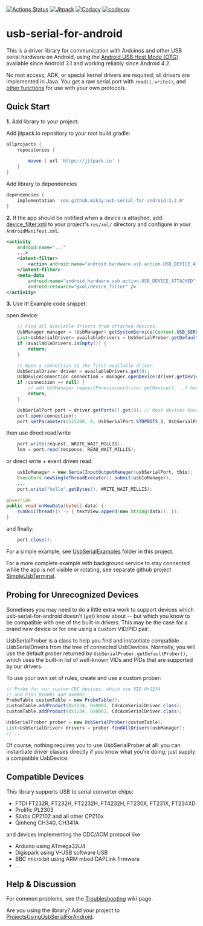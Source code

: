 [![Actions Status](https://github.com/mik3y/usb-serial-for-android/workflows/build/badge.svg)](https://github.com/mik3y/usb-serial-for-android/actions)
[![Jitpack](https://jitpack.io/v/mik3y/usb-serial-for-android.svg)](https://jitpack.io/#mik3y/usb-serial-for-android)
[![Codacy](https://api.codacy.com/project/badge/Grade/4d528e82e35d42d49f659e9b93a9c77d)](https://www.codacy.com/manual/kai-morich/usb-serial-for-android-mik3y?utm_source=github.com&amp;utm_medium=referral&amp;utm_content=mik3y/usb-serial-for-android&amp;utm_campaign=Badge_Grade)
[![codecov](https://codecov.io/gh/mik3y/usb-serial-for-android/branch/master/graph/badge.svg)](https://codecov.io/gh/mik3y/usb-serial-for-android)

# usb-serial-for-android

This is a driver library for communication with Arduinos and other USB serial hardware on
Android, using the
[Android USB Host Mode (OTG)](http://developer.android.com/guide/topics/connectivity/usb/host.html)
available since Android 3.1 and working reliably since Android 4.2.

No root access, ADK, or special kernel drivers are required; all drivers are implemented in
Java.  You get a raw serial port with `read()`, `write()`, and [other functions](https://github.com/mik3y/usb-serial-for-android/wiki/Troubleshooting#Feature_Matrix) for use with your own protocols.

## Quick Start

**1.** Add library to your project:

Add jitpack.io repository to your root build.gradle:
```gradle
allprojects {
    repositories {
        ...
        maven { url 'https://jitpack.io' }
    }
}
```
Add library to dependencies
```gradle
dependencies {
    implementation 'com.github.mik3y:usb-serial-for-android:3.3.0'
}
```

**2.** If the app should be notified when a device is attached, add 
[device_filter.xml](https://github.com/mik3y/usb-serial-for-android/blob/master/usbSerialExamples/src/main/res/xml/device_filter.xml) 
to your project's `res/xml/` directory and configure in your `AndroidManifest.xml`.

```xml
<activity
    android:name="..."
    ...>
    <intent-filter>
        <action android:name="android.hardware.usb.action.USB_DEVICE_ATTACHED" />
    </intent-filter>
    <meta-data
        android:name="android.hardware.usb.action.USB_DEVICE_ATTACHED"
        android:resource="@xml/device_filter" />
</activity>
```

**3.** Use it! Example code snippet:

open device:
```java
    // Find all available drivers from attached devices.
    UsbManager manager = (UsbManager) getSystemService(Context.USB_SERVICE);
    List<UsbSerialDriver> availableDrivers = UsbSerialProber.getDefaultProber().findAllDrivers(manager);
    if (availableDrivers.isEmpty()) {
        return;
    }

    // Open a connection to the first available driver.
    UsbSerialDriver driver = availableDrivers.get(0);
    UsbDeviceConnection connection = manager.openDevice(driver.getDevice());
    if (connection == null) {
        // add UsbManager.requestPermission(driver.getDevice(), ..) handling here
        return;
    }

    UsbSerialPort port = driver.getPorts().get(0); // Most devices have just one port (port 0)
    port.open(connection);
    port.setParameters(115200, 8, UsbSerialPort.STOPBITS_1, UsbSerialPort.PARITY_NONE);
```
then use direct read/write
```java
    port.write(request, WRITE_WAIT_MILLIS);
    len = port.read(response, READ_WAIT_MILLIS);
```
or direct write + event driven read:
```java
    usbIoManager = new SerialInputOutputManager(usbSerialPort, this);
    Executors.newSingleThreadExecutor().submit(usbIoManager);
    ...
    port.write("hello".getBytes(), WRITE_WAIT_MILLIS);
    
@Override
public void onNewData(byte[] data) {
    runOnUiThread(() -> { textView.append(new String(data)); });
}
```
and finally:
```java
    port.close();
```

For a simple example, see
[UsbSerialExamples](https://github.com/mik3y/usb-serial-for-android/blob/master/usbSerialExamples)
folder in this project.

For a more complete example with background service to stay connected while
the app is not visible or rotating, see separate github project 
[SimpleUsbTerminal](https://github.com/kai-morich/SimpleUsbTerminal).

## Probing for Unrecognized Devices

Sometimes you may need to do a little extra work to support devices which
usb-serial-for-android doesn't (yet) know about -- but which you know to be
compatible with one of the built-in drivers.  This may be the case for a brand
new device or for one using a custom VID/PID pair.

UsbSerialProber is a class to help you find and instantiate compatible
UsbSerialDrivers from the tree of connected UsbDevices.  Normally, you will use
the default prober returned by ``UsbSerialProber.getDefaultProber()``, which
uses the built-in list of well-known VIDs and PIDs that are supported by our
drivers.

To use your own set of rules, create and use a custom prober:

```java
// Probe for our custom CDC devices, which use VID 0x1234
// and PIDS 0x0001 and 0x0002.
ProbeTable customTable = new ProbeTable();
customTable.addProduct(0x1234, 0x0001, CdcAcmSerialDriver.class);
customTable.addProduct(0x1234, 0x0002, CdcAcmSerialDriver.class);

UsbSerialProber prober = new UsbSerialProber(customTable);
List<UsbSerialDriver> drivers = prober.findAllDrivers(usbManager);
// ...
```

Of course, nothing requires you to use UsbSerialProber at all: you can
instantiate driver classes directly if you know what you're doing; just supply
a compatible UsbDevice.

## Compatible Devices

This library supports USB to serial converter chips:
* FTDI FT232R, FT232H, FT2232H, FT4232H, FT230X, FT231X, FT234XD
* Prolific PL2303
* Silabs CP2102 and all other CP210x
* Qinheng CH340, CH341A

and devices implementing the CDC/ACM protocol like
* Arduino using ATmega32U4
* Digispark using V-USB software USB
* BBC micro:bit using ARM mbed DAPLink firmware
* ...

## Help & Discussion

For common problems, see the
[Troubleshooting](https://github.com/mik3y/usb-serial-for-android/wiki/Troubleshooting)
wiki page.

Are you using the library? Add your project to 
[ProjectsUsingUsbSerialForAndroid](https://github.com/mik3y/usb-serial-for-android/wiki/Projects-Using-usb-serial-for-android).
